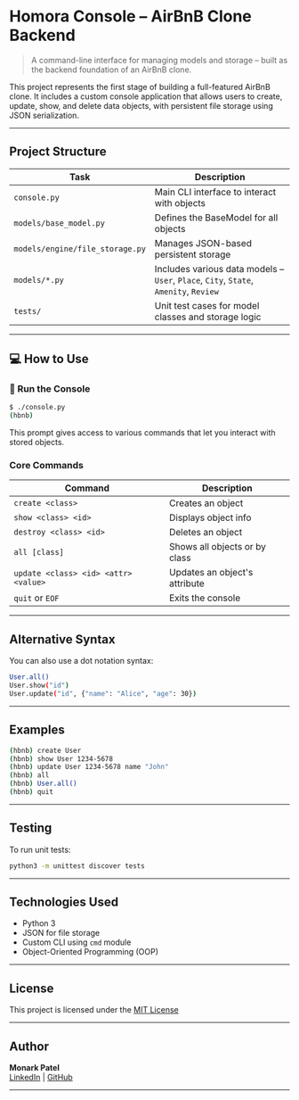 #  Homora Console – AirBnB Clone Backend

> A command-line interface for managing models and storage – built as the backend foundation of an AirBnB clone.

This project represents the first stage of building a full-featured AirBnB clone. It includes a custom console application that allows users to create, update, show, and delete data objects, with persistent file storage using JSON serialization.

---

##  Project Structure

| Task | Description |
|------|-------------|
| `console.py` | Main CLI interface to interact with objects |
| `models/base_model.py` | Defines the BaseModel for all objects |
| `models/engine/file_storage.py` | Manages JSON-based persistent storage |
| `models/*.py` | Includes various data models – `User`, `Place`, `City`, `State`, `Amenity`, `Review` |
| `tests/` | Unit test cases for model classes and storage logic |

---

## 💻 How to Use

### 🔧 Run the Console

```bash
$ ./console.py
(hbnb)
```

This prompt gives access to various commands that let you interact with stored objects.

###  Core Commands

| Command | Description |
|---------|-------------|
| `create <class>` | Creates an object |
| `show <class> <id>` | Displays object info |
| `destroy <class> <id>` | Deletes an object |
| `all [class]` | Shows all objects or by class |
| `update <class> <id> <attr> <value>` | Updates an object's attribute |
| `quit` or `EOF` | Exits the console |

---

##  Alternative Syntax

You can also use a dot notation syntax:

```bash
User.all()
User.show("id")
User.update("id", {"name": "Alice", "age": 30})
```

---

##  Examples

```bash
(hbnb) create User
(hbnb) show User 1234-5678
(hbnb) update User 1234-5678 name "John"
(hbnb) all
(hbnb) User.all()
(hbnb) quit
```

---

##  Testing

To run unit tests:

```bash
python3 -m unittest discover tests
```

---

##  Technologies Used

- Python 3
- JSON for file storage
- Custom CLI using `cmd` module
- Object-Oriented Programming (OOP)

---

##  License

This project is licensed under the [MIT License](./LICENSE)

---

##  Author

**Monark Patel**  
[LinkedIn](https://www.linkedin.com/in/monark2808) | [GitHub](https://github.com/Monark2808)

---